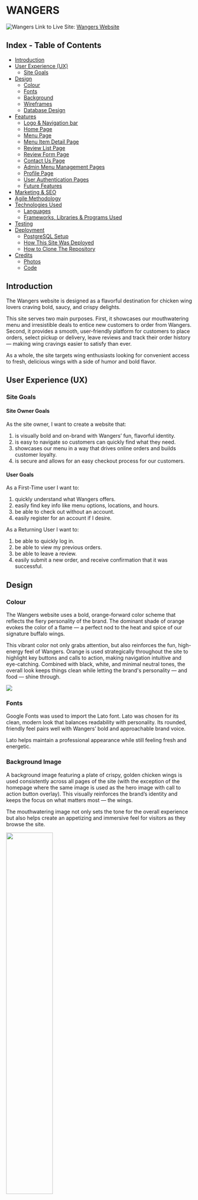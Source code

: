 # WANGERS

![Wangers](media/readme/wangers.jpg)
Link to Live Site: [Wangers Website](https://wangers-d543b0386356.herokuapp.com/)

## Index - Table of Contents
* [Introduction](#introduction)
* [User Experience (UX)](#user-experience-ux) 
    * [Site Goals](#site-goals) 
* [Design](#design)
    * [Colour](#colour)
    * [Fonts](#fonts)
    * [Background](#background-image)
    * [Wireframes](#wireframes)
    * [Database Design](#database-design-and-erd)
* [Features](#features)
    * [Logo & Navigation bar](#logo-and-navigation-bar)
    * [Home Page](#home-page)
    * [Menu Page](#menu-page)
    * [Menu Item Detail Page](#menu-item-detail-page)
    * [Review List Page](#review-list-page)
    * [Review Form Page](#review-form-page)
    * [Contact Us Page](#contact-us-page)
    * [Admin Menu Management Pages](#admin-menu-management-pages)
    * [Profile Page](#profile-page)
    * [User Authentication Pages](#user-authentication-pages)
    * [Future Features](#future-features)
* [Marketing & SEO](#marketing--seo)
* [Agile Methodology](#agile-methodology)
* [Technologies Used](#technologies-used)
    * [Languages](#languages)
    * [Frameworks, Libraries & Programs Used](#frameworks-libraries--programs-used)
* [Testing](#testing)
* [Deployment](#deployment)
    * [PostgreSQL Setup](#postgresql-setup)
    * [How This Site Was Deployed](#how-this-site-was-deployed)
    * [How to Clone The Repository](#how-to-clone-the-repository)
* [Credits](#credits)
    * [Photos](#photos)
    * [Code](#code)


## Introduction
The Wangers website is designed as a flavorful destination for chicken wing lovers craving bold, saucy, and crispy delights.

This site serves two main purposes. First, it showcases our mouthwatering menu and irresistible deals to entice new customers to order from Wangers. Second, it provides a smooth, user-friendly platform for customers to place orders, select pickup or delivery, leave reviews and track their order history — making wing cravings easier to satisfy than ever.

As a whole, the site targets wing enthusiasts looking for convenient access to fresh, delicious wings with a side of humor and bold flavor.

## User Experience (UX)

### Site Goals

#### Site Owner Goals

As the site owner, I want to create a website that:
1. is visually bold and on-brand with Wangers’ fun, flavorful identity.  
2. is easy to navigate so customers can quickly find what they need.  
3. showcases our menu in a way that drives online orders and builds customer loyalty.
4. is secure and allows for an easy checkout process for our customers.   

#### User Goals

As a First-Time user I want to:
1. quickly understand what Wangers offers. 
2. easily find key info like menu options, locations, and hours.  
3. be able to check out without an account.
4. easily register for an account if I desire. 

As a Returning User I want to:
1. be able to quickly log in.
2. be able to view my previous orders. 
3. be able to leave a review.
4. easily submit a new order, and receive confirmation that it was successful. 


## Design

### Colour
The Wangers website uses a bold, orange-forward color scheme that reflects the fiery personality of the brand. The dominant shade of orange evokes the color of a flame — a perfect nod to the heat and spice of our signature buffalo wings.

This vibrant color not only grabs attention, but also reinforces the fun, high-energy feel of Wangers. Orange is used strategically throughout the site to highlight key buttons and calls to action, making navigation intuitive and eye-catching. Combined with black, white, and minimal neutral tones, the overall look keeps things clean while letting the brand's personality — and food — shine through.

<img src="media/readme/color_palette.png">

### Fonts
Google Fonts was used to import the Lato font. Lato was chosen for its clean, modern look that balances readability with personality. Its rounded, friendly feel pairs well with Wangers’ bold and approachable brand voice.

Lato helps maintain a professional appearance while still feeling fresh and energetic.

### Background Image
A background image featuring a plate of crispy, golden chicken wings is used consistently across all pages of the site (with the exception of the homepage where the same image is used as the hero image with call to action button overlay). This visually reinforces the brand’s identity and keeps the focus on what matters most — the wings. 

The mouthwatering image not only sets the tone for the overall experience but also helps create an appetizing and immersive feel for visitors as they browse the site.

<img src="media/hero.webp" width="50%">

### Wireframes

The  wireframes were created in Balsamiq to outline the basic structure of the site. These wireframes were kept simple, reflecting a clean professional minimalist design approach.

<details><summary>Home Page</summary>
<img src="media/readme/wireframes/home.png">
<img src="media/readme/wireframes/home_tablet.png">
<img src="media/readme/wireframes/home_mobile.png">
</details>
<details><summary>Menu Page</summary>
<img src="media/readme/wireframes/menu.png">
<img src="media/readme/wireframes/menu_tablet.png">
</details>
<details><summary>Menu Detail Page</summary>
<img src="media/readme/wireframes/menu_detail.png">
<img src="media/readme/wireframes/menu_detail_tablet.png">
</details>
<details><summary>Review List Page</summary>
<img src="media/readme/wireframes/reviews.png">
<img src="media/readme/wireframes/reviews_tablet.png">
</details>
<details><summary>Review Form Page</summary>
<img src="media/readme/wireframes/review_form.png">
<img src="media/readme/wireframes/review_form_tablet.png">
</details>
<details><summary>Contact Page</summary>
<img src="media/readme/wireframes/contact.png">
<img src="media/readme/wireframes/contact_tablet.png">
</details>
<details><summary>Profile Page</summary>
<img src="media/readme/wireframes/my_profile.png">
<img src="media/readme/wireframes/my_profile_tablet.png">
</details>
<details><summary>Admin Menu Management Page </summary>
<img src="media/readme/wireframes/menu_management.png">
<img src="media/readme/wireframes/menu_management_tablet.png">
</details>


### Database Design and ERD
The databse for the  ***Wangers Website** is designed to efficiently manage customer orders, menu items, sauces, add ons, mailing lists, and user profiles while ensuring flexibility for future development.

The core entities in the database include:

- User: Represents each user and is linked to profile, reviews, and order models to track account activity. 

- UserProfile: Linked to a user, storing default delivery and contact details. 

- MenuItem: Contains menu options categorized by type (e.g., Wings, Sandwiches, Side Dishes), with descriptions, pricing, availability, related sauces, dietary restrictions, and add-ons.

- Sauce: Represents sauce options that can be linked to multiple MenuItems (many-to-many relationship).

- AddOn: Represents optional extras available for MenuItems (many-to-many relationship), allowing customers to customize their meals.

- Order: Stores details of each meal order placed by a user, including delivery information, order totals, and timestamps. Each order is linked to a user if they are authenticated at the time they place the order. 

- OrderLineItem: Contains individual menu item selections within an Order, including the specific MenuItem, quantity, selected sauces, add-ons, and line item totals.

- Review: Allows users to rate and comment on MenuItems, providing feedback. Reviews are linked to both users and menu items.

- Contact: Captures messages and inquiries from users or visitors, storing contact details and message content.

- Newsletter: Manages subscriptions to email newsletters, tracking subscriber emails.

This relational structure ensures data integrity and allows for efficient retrieval of menu items, optional extras, current & past orders, and dietary restrictions. 

<img src="media/readme/erd.jpg">


## Features

### Logo and Navigation Bar

- A simple and interactive Logo and Navigation Bar are located at the top of each page.
- The Logo links back to the homepage from any page throughout the site as this is a behaviour that would be expected by the user.
- The navigation bar is located in the same position on each page and provides links to various pages of the website.
- The navigation bar contains a Cart Icon with a dymanically updting order total so users can easily see how much they are going to spend. 
- A My Account icon is available in the navbar at all times, containing a dropdown that changes based on a user's authentication status.
    - If an unauthenticatied user is visiting the site, the dropdown provides access to the Log In & Registration Pages.
    - If a user is authenticated, the dropdown provides access to the My Profile page and a Sign Out option.
    - If a user is authenticated as a superuser, the dropdown additionally provides access to Menu Management pages. 
- The page that the user is actively using is underlined in the navigation bar to provide a clear view of which page they are currently on. Animation is used on the underline to provide a playful visual experience for the user. 
- The navigation bar is fully responsive on all screen sizes and collapses to a toggler on smaller screen sizes for ease of use.

<img src="media/readme/navbar.jpg">
<img src="media/readme/navbar_tablet.jpg">
    <details><summary>My Account Detail Views</summary>
        <img src="media/readme/navbar_logged_in.jpg">
        <img src="media/readme/navbar_logged_out.jpg">
    </details>


### Home Page
- The Home page conatins a hero image and text overlay that clearly communicates the purpose of the website.
- A button stating "Order Now" is also included in the text overlay as a call to action for the user. This serves as a quick link to the Menu page where users can easily view menu items and add them to their cart for purchase. 

<img src="media/readme/hero_ss.jpg">

- Below the hero image is a small section with some basic information about the company and a few key points to help sell our services. The text is black on a white background for simplicity and a clean look. 

- Below the information section is a final section where users can sign up for a newsletter. It is a simple form with one form field allowing for a quick easy sign up. 

<img src="media/readme/home_ss.jpg">

### Menu Page
- The Menu Page renders all menu items by default and sorts them based on their category into appropriate subheadings. 
- Each item card contains an image of the item, name, and price.
- If a superuser is logged in, the page also contains links to edit and delete the menu items. 
- A search and filter feature have been implemented to help users find what they are looking for more easily as the menu grows in size. 


<img src="media/readme/menu_ss.jpg">

### Menu Detial Page
- The Menu Detail page is where users can add items to their cart. 
- Users will be directed to this page after clicking on a specific item on the Menu page.
- All relevant information about the item is listed here including name, image,description, price, and dietary information.
- Features are availble here to add a Sauce and any relevant Add-Ons, as well as adjust the quantity desired before adding to the Cart.
- There are both Add to Cart and Keep Shopping Buttons at the bottom of the screen for easy navigation. 


<img src="media/readme/menu_detail_ss.jpg">


### User Authentication Pages
- The site contains three main user authentication pages: Registration, Log In, and Log Out.
- They are all styled consistently in a black and white theme.
- They all have sumbission buttons that are styled with the same bold orange color that is seen throughout the site.  
- The sign out feature also contains a buffer page to confirm the user's desire to sign out of their account. 

<img src="media/readme/register_ss.jpg">
<img src="media/readme/login_ss.jpg">
<img src="media/readme/signout_ss.jpg">

### Profile Page
- The profile page contains a form where users are able to manipulate backend user data from the portal, including default delivery information. This information can also be updated via the checkout page.
- The profile page also contains a list of past orders. 

<img src="media/readme/profile_ss.jpg">

### User Reviews Page
- The review page contains a list of all user reviews.
- Search and filter functionality exists so users can find reviews containing specific keywords or linked to a specific menu item.
- There is a like feature implemeneted so authenticated users can interact with the reviews. 
- A button at the bottom of the review page directs users to another page where they can submit a review of their own. 

<img src="media/readme/reviews_ss.jpg">
<img src="media/readme/review_form_ss.jpg">

### Contact/Feeback Page
- The contact page conatins a form that will allow the user to send an email to the admin team. It is paired with both a confirmation email and a website pop up to inform the user that their message has been submitted. 

<img src="media/readme/contact_ss.jpg">

### User Feedback Messages
- Feedback messages are present throughout the site to confirm to a user that they were successful in signing in, signing out, placing an order, updating an order, updating their profile, etc. 

### Future Features
1.  Special Offers & Discounts - A section containing special offers can be used to feature meal deals, game day specials, as well as other coupons and promotions to entice users to order. 

2. Loyalty Reward Program - Another feature can be added to the profile section to track reward points based on users past orders and provide them with free items or money off orders when they reach a certain threshold. 


## Marketing & SEO
For detailed Mareting & SEO research, refer to the [Marketing Documentation](MARKETING.md)


## Agile Methodology

This project was developed using the AGILE Methodology, a [Project Kanban Board](https://github.com/users/MichelleDuda/projects/6), and [Project Milestones](https://github.com/MichelleDuda/wangers-pp5/milestones). This approach helped to create a systematic approach to building my site while allowing for flexibility for priority based decision making. 

In order to effectively manage the development, I utilized GitHub Projects, and was able to break tasks down into user stories for better manageability. As the issues were addressed they were moved from the to-do list to the in progress section, where commit messages were tied to them before they were closed out after the features were tested and deployed. 



## Technologies Used


### Languages
- HTML
- CSS
- Javascript
- Python

### Frameworks, Libraries & Programs Used
- [Heruko](https://www.heroku.com/) was used to deploy this project.
- [Visual Studio](https://code.visualstudio.com/) was the local IDE utilized for development. 
- [GitHub](https://github.com/) was used for version control and code hosting.
- [Google Fonts](https://fonts.google.com) was used for the fonts: Lato.
- [Font Awesome](https://fontawesome.com/) was used for various icons in the footer and headings of the pages. 
- [Balsamiq](https://balsamiq.com/) was used to create the wireframes.
- [Lucid Chart](https://www.lucidchart.com/) was used to creat the Entity Relationship Diagram
- [CI Python Linter](https://pep8ci.herokuapp.com/)
- [CSS-Valitador](#https://jigsaw.w3.org/css-validator/) was used for CSS validation
- [W3C](https://validator.w3.org/) was used for HTML validation
- PostgreSQL
- [Django](https://www.djangoproject.com/) was used as the backend framework.
- [Bootstrap](https://getbootstrap.com/) was used for responsive front-end styling and layout.  
- [Django Allauth](https://django-allauth.readthedocs.io/en/latest/) was used for user authentication and registration.  
- [OAuthLib](https://oauthlib.readthedocs.io/en/latest/) was used to support OAuth-based authentication flows.  
- [AWS (Amazon Web Services)](https://aws.amazon.com/) was used to host static and media files via AWS S3.  
- [Stripe](https://stripe.com/) was used to handle secure online payment processing. 
- [Django-Crispy-Forms](https://django-crispy-forms.readthedocs.io/en/latest/) – Used to render Django forms elegantly with minimal code.  
- [Gunicorn](https://gunicorn.org/) – A WSGI HTTP server for deploying the Django app on Heroku.  
- [Pillow](https://python-pillow.org/) – Python Imaging Library used for image handling (e.g., profile pictures, product images).   
- [Django-Storages](https://django-storages.readthedocs.io/en/latest/) – Manages media and static file storage via AWS S3.  


## Testing
For detailed testing results, refer to the [Testing Documentation](TESTING.md)

## Deployment

### PostgreSQL Setup
1. Create a New Database Instance
2. Retrieve Database URL from your account dashboard.
3. Store the Database URL in env.py file as follows:
        import os
        os.environ["DATABASE_URL"] = "<your_postgres_connection_url>"
4. Ensure your env.py file is in gitignore
5. Add DATABASE_URL to Heroku Config Vars by navigating to Settings>Reveal Config Vars and adding:  
    - Key: `DATABASE_URL`  
    - Value: `<your_postgres_connection_url>`  

### How This Site Was Deployed
This site was deployed via Heroku.
1. Log into Heroku (https://www.heroku.com).
2. Click on Create 'New App' button.
3. Name the app & choose your region. Click 'Create App' button.
4. Go to the Settings Tab.
5. In the Config Vars section, click 'Reveal Config Vars' button.
  - Enter DATABASE_URL in the key field and enter the actual URL in the value field. Then click 'Add' button.
  - Enter SECRET_KEY in the key field and enter the actual secret key in the value field. Then click 'Add' button.
  - ENTER USE_AWS in the key field and enter True in the value field. Then click 'Add' button.
  - Repeat for all variables in the env.py file.
6. Go to the Deploy Tab.
7. Select GitHub in the Deployment Method section.
8. Confirm to connect to GitHub.
9. Search for repository name and click Connect.
10. Make sure branch is set to main and click 'Deploy Branch' button in Manual Deploy section. .

### How to Clone the Repository

To Clone this repository:
1. Navigate to [https://github.com/MichelleDuda/wangers-pp5](https://github.com/MichelleDuda/wangers-pp5).
2. Click on the "<> Code" button.
3. Copy the URL for the repository using HTTPS, SSH, or GitHub CLI. 
4. Open Git Bash.
5. Change the working directory to the location you want to clone the directory to. 
6. Type git clone and paste the URL that was copied earlier. 
7. Press Enter to begin the clone process. 



## Credits

### Photos
1. [hero.webp](https://www.pexels.com/photo/salmon-dish-with-vegetables-1516415/) by Valeria Boltneva from Pexels.  
2. [Buffalo Chicken Wrap](https://www.pexels.com/photo/close-up-shot-of-shawarma-6416559/) by rajdeepcraft from Pexels.  
3. [Apple Pie](https://www.pexels.com/photo/sliced-bread-on-white-ceramic-plate-6148194/) by ROMAN ODINTSOV from Pexels.  
4. [Glass of Milk (Facebook page)](https://www.pexels.com/photo/grayscale-photography-of-glass-of-milk-2198626/) by Alexas Fotos from Pexels.  
5. [Hot Sauce (Facebook)](https://www.pexels.com/photo/red-and-orange-soup-in-a-bowl-on-the-wooden-table-top-5737247/) by RDNE Stock project from Pexels.  
6. Fire tongue (Facebook) — Image created with AI using OpenAI’s DALL·E.  
7. [Facebook Photo](https://www.pexels.com/photo/close-up-on-meat-and-carrot-on-tray-10303259/) by Юлия Чалова from Pexels.  
8. [Facebook Photo](https://www.pexels.com/photo/person-holding-barbecue-chicken-with-white-sauce-12087946/) by Leslie Torres from Pexels.  
9. [Facebook Photo](https://www.pexels.com/photo/wild-wings-wings-photography-27645102/) by Zain Ali from Pexels.  
10. [Chicken Wings with White Sauce](https://www.pexels.com/photo/fried-chicken-legs-in-sweet-glaze-10361458/) by Mohamad Sadek from Pexels.  
11. [Chicken Wings with Dipping Sauce](https://www.pexels.com/photo/meat-with-sauce-24182618/) by Sergio Arreola from Pexels.  
12. [Camera Illustration (for no image file)](https://unsplash.com/illustrations/a-drawing-of-a-camera-on-a-white-background-p_Lvm8TJCZI) by Round Icons on Unsplash.  
13. [Bone-in Wings](https://unsplash.com/photos/fried-chicken-on-black-plate-R-7_ErUOLxw?utm_content=creditCopyText&utm_medium=referral&utm_source=unsplash) by [Scott Eckersley](https://unsplash.com/@scotteckersley?utm_content=creditCopyText&utm_medium=referral&utm_source=unsplash) on Unsplash.  
14. [Boneless Wings](https://www.pexels.com/photo/a-box-with-fried-chicken-in-it-and-a-dipping-sauce-15029888/) by Shameel Mukkath from Pexels.  
15. [Vegan Buffalo Wings](https://www.pexels.com/photo/cooked-food-on-a-red-tray-5215873/) by Rodrigo Morelos Oseguera from Pexels.  
16. [Fried Chicken Sandwich](https://www.pexels.com/photo/a-chicken-burger-in-close-up-photography-7963144/) by Erwin Quintana from Pexels.  
17. [Chicken Wrap](https://www.pexels.com/photo/close-up-shot-of-shawarma-6416559/) by rajdeepcraft from Pexels.   
18. [Fries](https://www.pexels.com/photo/fried-potatoes-1583884/) by Dzenina Lukac from Pexels.  
19. [Vegan Wings](https://www.pexels.com/photo/cooked-food-on-a-red-tray-5215873/) by Rodrigo Morelos Oseguera from Pexels.  
20. [Sweet Potato Fries](https://www.pexels.com/photo/fries-and-dipping-sauce-1893555/) by Valeria Boltneva from Pexels.  
21. [Facebook Page Wings](https://www.pexels.com/photo/buffalo-wings-with-sesame-seeds-and-dips-on-plastic-containers-11299734/) by Meraj Kazi from Pexels.  
22. Facebook Page Chicken Wing Vector — Image generated by ChatGPT using DALL·E by OpenAI.
23. [Onion Rings](https://unsplash.com/photos/a-pile-of-fried-onion-rings-sitting-on-top-of-a-newspaper-4FO9vox0T7M?utm_content=creditCopyText&utm_medium=referral&utm_source=unsplash) by Esperanza Doronila from Unsplash.

      


### Code

1. [TabletoMarkdown.com](https://tabletomarkdown.com/convert-spreadsheet-to-markdown/) was used to convert my additional manual testing table from an excel spreadsheet to markdown.
2. [Djano Documentation](https://docs.djangoproject.com/en/5.1/intro/) was used extensively to create various componenets of this project. 
3. [Bootstrap Documentation](https://getbootstrap.com/docs/5.0/getting-started/introduction/) was used extensively to create various componenets of this project.
4. Various sections of my code were modeled off the Code Institute Boutique Ado Walkthrough project. 

